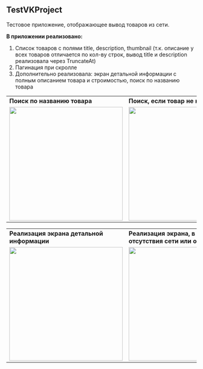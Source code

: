 ## TestVKProject

Тестовое приложение, отображающее вывод товаров из сети.

<b>В приложении реализовано:</b>
1. Список товаров с полями title, description, thumbnail (т.к. описание у всех товаров отличается по кол-ву строк, вывод title и description реализовала через TruncateAt)
2. Пагинация при скролле
3. Дополнительно реализовала: экран детальной информации с полным описанием товара и строимостью, поиск по названию товара

<table>
  <tr>
    <td><b>Поиск по названию товара</b></td>
    <td><b>Поиск, если товар не найден</b></td>
  </tr>
  <tr>
    <td><img src="https://github.com/avbolotova/TestVKProject/blob/master/app/src/main/res/drawable/search.gif" width="300"></td>
    <td><img src="https://github.com/avbolotova/TestVKProject/blob/master/app/src/main/res/drawable/search_error.gif" width="300"></td>
  </tr>
</table>

<table>
  <tr>
    <td><b>Реализация экрана детальной <br>информации</b></td>
    <td><b>Реализация экрана, в случае <br>отсутствия сети или ошибки</b></td>
  </tr>
  <tr>
    <td><img src="https://github.com/avbolotova/TestVKProject/blob/master/app/src/main/res/drawable/details.gif" width="300"></td>
    <td><img src="https://github.com/avbolotova/TestVKProject/blob/master/app/src/main/res/drawable/screenshot_error.jpg" width="300"></td>
  </tr>
</table>
